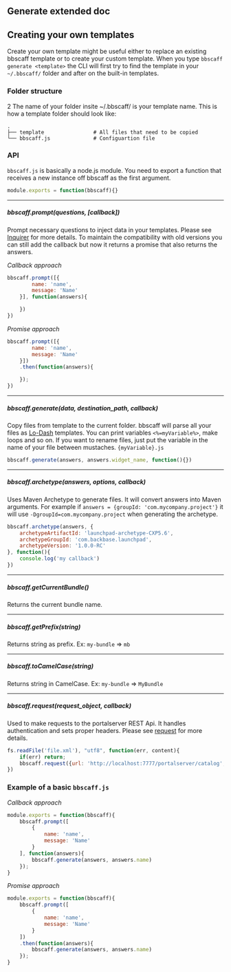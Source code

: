 ## Generate extended doc

## Creating your own templates

Create your own template might be useful either to replace an existing bbscaff template or to create your custom template.
When you type `bbscaff generate <template>` the CLI will first try to find the template in your `~/.bbscaff/` folder and after on the built-in templates.

### Folder structure
2
The name of your folder insite ~/.bbscaff/ is your template name. This is how a template folder should look like:

    .
    ├── template                # All files that need to be copied
    └── bbscaff.js              # Configuartion file


### API

`bbscaff.js` is basically a node.js module. You need to export a function that receives a new instance off bbscaff as the first argument.

``` js
module.exports = function(bbscaff){}
```

--------------------

##### bbscaff.prompt(questions, [callback])
Prompt necessary questions to inject data in your templates. Please see [Inquirer](https://github.com/SBoudrias/Inquirer.js) for more details.
To maintain the compatibility with old versions you can still add the callback but now it returns a promise that also returns the answers.

*Callback approach*

``` js
bbscaff.prompt([{
        name: 'name',
        message: 'Name'
    }], function(answers){

    })
})
```
*Promise approach*

``` js
bbscaff.prompt([{
        name: 'name',
        message: 'Name'
    }])
    .then(function(answers){

    });
})
```

--------------------

##### bbscaff.generate(data, destination_path, callback)
Copy files from template to the current folder. bbscaff will parse all your files as [Lo-Dash](https://lodash.com/docs#template) templates. You can print variables `<%=myVariable%>`, make loops and so on.
If you want to rename files, just put the variable in the name of your file between mustaches. `{myVariable}.js`

``` js
bbscaff.generate(answers, answers.widget_name, function(){})
```

--------------------

##### bbscaff.archetype(answers, options, callback)
Uses Maven Archetype to generate files. It will convert answers into Maven arguments. For example if `answers = {groupId: 'com.mycompany.project'}` it will use `-DgroupId=com.mycompany.project` when generating the archetype.


``` js
bbscaff.archetype(answers, {
    archetypeArtifactId: 'launchpad-archetype-CXP5.6',
    archetypeGroupId: 'com.backbase.launchpad',
    archetypeVersion: '1.0.0-RC'
}, function(){
    console.log('my callback')
})
```

--------------------

##### bbscaff.getCurrentBundle()
Returns the current bundle name.

--------------------

##### bbscaff.getPrefix(string)
Returns string as prefix. Ex: `my-bundle` => `mb`

--------------------

##### bbscaff.toCamelCase(string)
Returns string in CamelCase. Ex: `my-bundle` => `MyBundle`

--------------------

##### bbscaff.request(request_object, callback)
Used to make requests to the portalserver REST Api. It handles authentication and sets proper headers. Please see [request](https://github.com/request/request) for more details.

``` js
fs.readFile('file.xml'), "utf8", function(err, content){
    if(err) return;
    bbscaff.request({url: 'http://localhost:7777/portalserver/catalog', body: content}, function(err, httpResponse, body){})
})
```

### Example of a basic `bbscaff.js`

*Callback approach*

``` js
module.exports = function(bbscaff){
    bbscaff.prompt([
        {
            name: 'name',
            message: 'Name'
        }
    ], function(answers){
        bbscaff.generate(answers, answers.name)
    });
}
```

*Promise approach*

``` js
module.exports = function(bbscaff){
    bbscaff.prompt([
        {
            name: 'name',
            message: 'Name'
        }
    ])
    .then(function(answers){
        bbscaff.generate(answers, answers.name)
    });
}
```